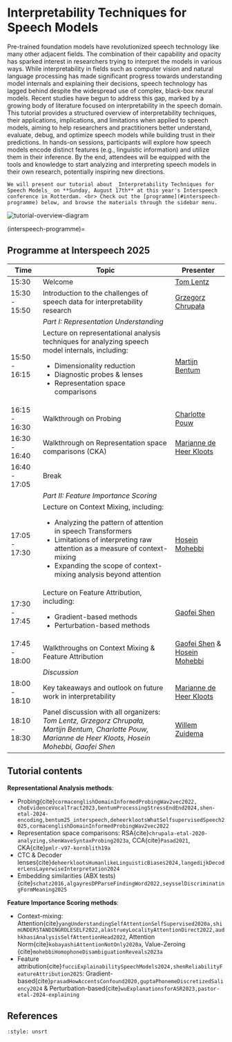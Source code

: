 <head><meta property="og:image" content="https://raw.githubusercontent.com/interpretingdl/speech-interpretability-tutorial/refs/heads/main/book/images/tutorial-overview.png"></head>

# Interpretability Techniques for Speech Models

Pre-trained foundation models have revolutionized speech technology like many other adjacent fields. The combination of their capability and opacity has sparked interest in researchers trying to interpret the models in various ways. While interpretability in fields such as computer vision and natural language processing has made significant progress towards understanding model internals and explaining their decisions, speech technology has lagged behind despite the widespread use of complex, black-box neural models. Recent studies have begun to address this gap, marked by a growing body of literature focused on interpretability in the speech domain. This tutorial provides a structured overview of interpretability techniques, their applications, implications, and limitations when applied to speech models, aiming to help researchers and practitioners better understand, evaluate, debug, and optimize speech models while building trust in their predictions. In hands-on sessions, participants will explore how speech models encode distinct features (e.g., linguistic information) and utilize them in their inference. By the end, attendees will be equipped with the tools and knowledge to start analyzing and interpreting speech models in their own research, potentially inspiring new directions.

```{note} 
We will present our tutorial about _Interpretability Techniques for Speech Models_ on **Sunday, August 17th** at this year's Interspeech conference in Rotterdam. <br> Check out the [programme](#interspeech-programme) below, and browse the materials through the sidebar menu.
```

![tutorial-overview-diagram](images/tutorial-overview.png)

(interspeech-programme)=
## Programme at Interspeech 2025

| **Time**      | **Topic**                                                                                                                                                                                                                                                                       | **Presenter**                                                                              |
| ------------- | ------------------------------------------------------------------------------------------------------------------------------------------------------------------------------------------------------------------------------------------------------------------------------- | ------------------------------------------------------------------------------------------ |
| 15:30         | Welcome                                                                                                                                                                                                                                                                         | [Tom Lentz](https://www.tilburguniversity.edu/staff/t-o-lentz)                             |
| 15:30 - 15:50 | Introduction to the challenges of speech data for interpretability research                                                                                                                                                                                                     | [Grzegorz Chrupała](https://grzegorz.chrupala.me/)                                         |
|               | _Part I: Representation Understanding_                                                                                                                                                                                                                                          |                                                                                            |
| 15:50 - 16:15 | Lecture on representational analysis techniques for analyzing speech model internals, including: <br> <ul><li>Dimensionality reduction</li><li>Diagnostic probes & lenses</li><li>Representation space comparisons</li></ul>                                                    | [Martijn Bentum](https://www.ru.nl/personen/bentum-m)                                      |
| 16:15 - 16:30 | Walkthrough on Probing                                                                                                                                                                                                                                                          | [Charlotte Pouw](https://www.illc.uva.nl/People/Table/person/5440/Charlotte-Pouw)          |
| 16:30 - 16:40 | Walkthrough on Representation space comparisons (CKA)                                                                                                                                                                                                                           | [Marianne de Heer Kloots](https://mdhk.net/)                                               |
| 16:40 - 17:05 | Break                                                                                                                                                                                                                                                                           |                                                                                            |
|               | _Part II: Feature Importance Scoring_                                                                                                                                                                                                                                           |                                                                                            |
| 17:05 - 17:30 | Lecture on Context Mixing, including: <br> <ul><li>Analyzing the pattern of attention in speech Transformers</li><li>Limitations of interpreting raw attention as a measure of context-mixing</li><li>Expanding the scope of context-mixing analysis beyond attention</li></ul> | [Hosein Mohebbi](https://hmohebbi.github.io/)                                              |
| 17:30 - 17:45 | Lecture on Feature Attribution, including: <br> <ul><li>Gradient-based methods</li><li>Perturbation-based methods</li></ul>                                                                                                                                                     | [Gaofei Shen](https://www.gaofeishen.com/)                                                 |
| 17:45 - 18:00 | Walkthroughs on Context Mixing & Feature Attribution                                                                                                                                                                                                                            | [Gaofei Shen](https://www.gaofeishen.com/) & [Hosein Mohebbi](https://hmohebbi.github.io/) |
|               | _Discussion_                                                                                                                                                                                                                                                                    |                                                                                            |
| 18:00 - 18:10 | Key takeaways and outlook on future work in interpretability                                                                                                                                                                                                                    | [Marianne de Heer Kloots](https://mdhk.net/)                                               |
| 18:10 - 18:30 | Panel discussion with all organizers: <br> _Tom Lentz, Grzegorz Chrupała,  Martijn Bentum, Charlotte Pouw, Marianne de Heer Kloots, Hosein Mohebbi, Gaofei Shen_                                                                                                                | [Willem Zuidema](https://staff.fnwi.uva.nl/w.zuidema/)                                     |

## Tutorial contents

**Representational Analysis methods**: 
- Probing{cite}`cormacenglishDomainInformedProbingWav2vec2022, choEvidenceVocalTract2023,bentumProcessingStressEndEnd2024,shen-etal-2024-encoding,bentum25_interspeech,deheerklootsWhatSelfsupervisedSpeech2025,cormacenglishDomainInformedProbingWav2vec2022`
- Representation space comparisons: RSA{cite}`chrupala-etal-2020-analyzing,shenWaveSyntaxProbing2023a`, CCA{cite}`Pasad2021`, CKA{cite}`pmlr-v97-kornblith19a`
- CTC & Decoder lenses{cite}`deheerklootsHumanlikeLinguisticBiases2024,langedijkDecoderLensLayerwiseInterpretation2024` 
- Embedding similarities (ABX tests){cite}`schatz2016,algayresDPParseFindingWord2022,seysselDiscriminatingFormMeaning2025` 

**Feature Importance Scoring methods**: 
- Context-mixing: Attention{cite}`yangUnderstandingSelfAttentionSelfSupervised2020a,shimUNDERSTANDINGROLESELF2022,alastrueyLocalityAttentionDirect2022,audhkhasiAnalysisSelfAttentionHead2022`, Attention Norm{cite}`kobayashiAttentionNotOnly2020a`, Value-Zeroing {cite}`mohebbiHomophoneDisambiguationReveals2023a`
- Feature attribution{cite}`fucciExplainabilitySpeechModels2024,shenReliabilityFeatureAttribution2025`: Gradient-based{cite}`prasadHowAccentsConfound2020,guptaPhonemeDiscretizedSaliency2024` & Perturbation-based{cite}`wuExplanationsforASR2023,pastor-etal-2024-explaining`

## References

```{bibliography}
:style: unsrt
```
<div>